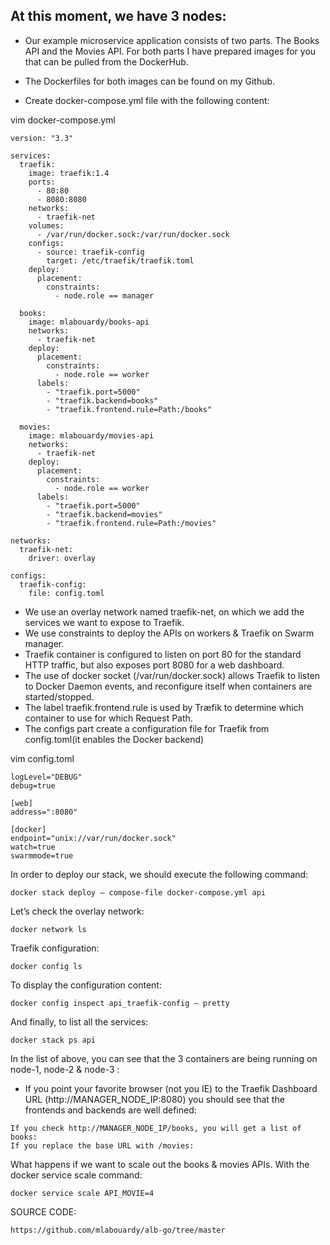 ## At this moment, we have 3 nodes:


* Our example microservice application consists of two parts. The Books API and the Movies API. For both parts I have prepared images for you that can be pulled from the DockerHub.

* The Dockerfiles for both images can be found on my Github.

* Create docker-compose.yml file with the following content:

vim docker-compose.yml

```
version: "3.3"

services:
  traefik:
    image: traefik:1.4
    ports:
      - 80:80
      - 8080:8080
    networks:
      - traefik-net
    volumes:
      - /var/run/docker.sock:/var/run/docker.sock
    configs:
      - source: traefik-config
        target: /etc/traefik/traefik.toml
    deploy:
      placement:
        constraints:
          - node.role == manager

  books:
    image: mlabouardy/books-api
    networks:
      - traefik-net
    deploy:
      placement:
        constraints:
          - node.role == worker
      labels:
        - "traefik.port=5000"
        - "traefik.backend=books"
        - "traefik.frontend.rule=Path:/books"

  movies:
    image: mlabouardy/movies-api
    networks:
      - traefik-net
    deploy:
      placement:
        constraints:
          - node.role == worker
      labels:
        - "traefik.port=5000"
        - "traefik.backend=movies"
        - "traefik.frontend.rule=Path:/movies"

networks:
  traefik-net:
    driver: overlay

configs:
  traefik-config:
    file: config.toml
```

* We use an overlay network named traefik-net, on which we add the services we want to expose to Traefik.
* We use constraints to deploy the APIs on workers & Traefik on Swarm manager.
* Traefik container is configured to listen on port 80 for the standard HTTP traffic, but also exposes port 8080 for a web dashboard.
* The use of docker socket (/var/run/docker.sock) allows Traefik to listen to Docker Daemon events, and reconfigure itself when containers are started/stopped.
* The label traefik.frontend.rule is used by Træfik to determine which container to use for which Request Path.
* The configs part create a configuration file for Traefik from config.toml(it enables the Docker backend)

vim config.toml
```
logLevel="DEBUG"
debug=true

[web]
address=":8080"

[docker]
endpoint="unix://var/run/docker.sock"
watch=true
swarmmode=true

```

In order to deploy our stack, we should execute the following command:

```
docker stack deploy — compose-file docker-compose.yml api
```

Let’s check the overlay network:
```
docker network ls
```

Traefik configuration:
```
docker config ls
```

To display the configuration content:
```
docker config inspect api_traefik-config — pretty
```

And finally, to list all the services:
```
docker stack ps api
```

In the list of above, you can see that the 3 containers are being running on node-1, node-2 & node-3 :


* If you point your favorite browser (not you IE) to the Traefik Dashboard URL (http://MANAGER_NODE_IP:8080) you should see that the frontends and backends are well defined:
```
If you check http://MANAGER_NODE_IP/books, you will get a list of books:
If you replace the base URL with /movies:
```

What happens if we want to scale out the books & movies APIs. With the docker service scale command:

```
docker service scale API_MOVIE=4
```

SOURCE CODE:
```
https://github.com/mlabouardy/alb-go/tree/master
```


